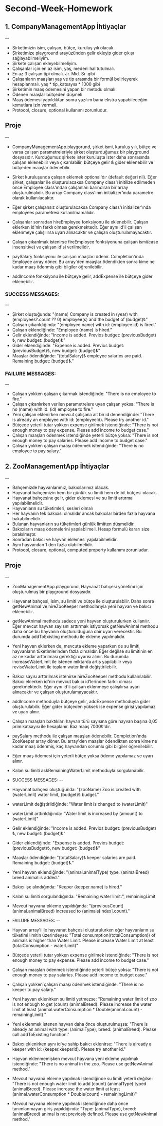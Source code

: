 # Second-Week-Homework

## 1. CompanyManagementApp İhtiyaçlar
--
- Şirketimizin isim, çalışan, bütçe, kuruluş yılı olacak
- Şirketimize playground arayüzünden gelir ekleyip gider çıkışı sağlayabilmeliyim.
- Şirkete çalışan ekleyebilmeliyim.
- Çalışanlar için en az isim, yaş, medeni hal tutulmalı.
- En az 3 çalışan tipi olmalı. Jr. Mid. Sr. gibi
- Çalışanların maaşları yaş ve tip arasında bir formül belirleyerek hesaplanmalı. yaş * tip_katsayısı * 1000 gibi
- Şirketimin maaş ödemesini yapan bir metodu olmalı.
- Ödenen maaşlar bütçeden düşmeli
- Maaş ödemesi yapıldıktan sonra yazılım bana ekstra yapabileceğim komutlara izin vermeli.
- Protocol, closure, optional kullanımı zorunludur.
 
 ## Proje
 --
 - CompanyManagementApp.playgorund, şirket ismi, kuruluş yılı, bütçe ve varsa çalışan parametreleriyle şirket oluşturduğumuz bir playground dosyasıdır. Kurduğumuz şirkete ister kuruluşta ister daha sonrasında çalışan eklenebilir veya çıkarılabilir, bütçeye gelir & gider eklenebilir ve bütçeden maaşlar ödenebilir.

- Şirket kuruluşunda çalışan eklemek optional'dır (default değeri nil). Eğer şirket, çalışanlar ile oluşturulacaksa Company class'ı initilize edilmeden önce Employee class'ından çalışanları barındıran bir array oluşturulmalıdır. Bu array Company class'ının initializer'ında parametre olarak kullanılacaktır.

- Eğer şirket çalışansız oluşturulacaksa Company class'ı initializer'ında employees parametresi kullanılmamalıdır.
- Çalışanlar sonradan hireEmployee fonksiyonu ile eklenebilir. Çalışan eklerken id'nin farklı olması gerekmektedir. Eğer aynı id'li çalışan eklenmeye çalışılırsa uyarı alınacaktır ve çalışan oluşturulamayacaktır.

- Çalışan çıkarılmak istenirse fireEmployee fonksiyonuna çalışan ismi(case insensitive) ve çalışan id'si verilmelidir.

- paySalary fonksiyonu ile çalışan maaşları ödenir. Completion'ında Employee array döner. Bu array'den maaşlar ödendikten sonra kime ne kadar maaş ödenmiş gibi bilgiler öğrenilebilir.
- addIncome fonksiyonu ile bütçeye gelir, addExpense ile bütçeye gider eklenebilir.

### SUCCESS MESSAGES:
--
- Şirket oluştuğunda: "\(name) Company is created in \(year) with \(employees?.count ?? 0) employee(s) and the budget of \(budget)₺"
- Çalışan çıkarıldığında: "\(employee.name) with id: \(employee.id) is fired."
- Çalışan eklendiğinde: "Employee \(name) is hired."
- Gelir eklendiğinde: "Income is added. Previos budget: \(previousBudget)₺, new budget: \(budget)₺"
- Gider eklendiğinde: "Expense is added. Previos budget: \(previousBudget)₺, new budget: \(budget)₺"
- Maaşlar ödendiğinde: "\(totalSalary)₺ employee salaries are paid. Remaining budget: \(budget)₺."

### FAILURE MESSAGES:
--
- Çalışan yokken çalışan çıkarmak istendiğinde: "There is no employee to fire."
- Çalışan çıkarılırken verilen parametrelere uyan çalışan yoksa: "There is no \(name) with id: \(id) employee to fire."
- Yeni çalışan eklenirken mevcut çalışana ait bir id denendiğinde: "There is already an employee with id: \(employeeId). Please try another id."
- Bütçede yeterli tutar yokken expense girilmek istendiğinde: "There is not enough money to pay expense. Please add income to budget case."
- Çalışan maaşları ödenmek istendiğinde yeterli bütçe yoksa: "There is not enough money to pay salaries. Please add income to budget case."
- Çalışan yokken çalışan maaşı ödenmek istendiğinde: "There is no employee to pay salary."

## 2. ZooManagementApp İhtiyaçlar
--
- Bahçemizde hayvanlarımız, bakıcılarımız olacak.
- Hayvanat bahçemizin hem bir günlük su limiti hem de bit bütçesi olacak.
- Hayvanat bahçesine gelir, gider eklemesi ve su limiti artırma yapılabilmelidir.
- Hayvanların su tüketimleri, sesleri olmalı
- Her hayvanın tek bakıcısı olmalıdır ancak bakıcılar birden fazla hayvana bakabilmelidir.
- Bulunan hayvanların su tüketimleri günlük limitten düşmelidir.
- Bakıcıların maaş ödemelerini yapılabilmeli. Hesap formulü kararı size bırakılmıştır.
- Sonradan bakıcı ve hayvan eklemesi yapılabilmelidir. 
- Aynı hayvandan 1 den fazla olabilmelidir.
- Protocol, closure, optional, computed property kullanımı zorunludur.

 ## Proje
 --
- ZooManagementApp.playgorund, Hayvanat bahçesi yönetimi için oluşturulmuş bir playground dosyasıdır.

- Hayvanat bahçesi, isim, su limiti ve bütçe ile oluşturulabilir. Daha sonra getNewAnimal ve hireZooKeeper methodlarıyla yeni hayvan ve bakıcı eklenebilir.

- getNewAnimal methodu sadece yeni hayvan oluşturulurken kullanılır. Eğer mevcut hayvan sayısını arttırmak istiyorsak getNewAnimal methodu daha önce bu hayvanın oluşturulduğuna dair uyarı verecektir. Bu durumda addToExisting methodu ile ekleme yapılmalıdır.

- Yeni hayvan eklerken de, mevcuta ekleme yaparken de su limiti, hayvanların tüketimlerinden fazla olmalıdır. Eğer değilse su limitinin en az ne kadar arttırılması gerektiği uyarısı alınır. Bu durumda increaseWaterLimit ile istenen miktarda artış yapılabilir veya reviseWaterLimit ile toplam water limit değiştirilebilir.

- Bakıcı sayısı arttırılmak istenirse hireZooKeeper methodu kullanılabilir. Bakıcı eklerken id'nin mevcut bakıcı id'lerinden farklı olması gerekmektedir. Eğer aynı id'li çalışan eklenmeye çalışılırsa uyarı alınacaktır ve çalışan oluşturulamayacaktır.

- addIncome methoduyla bütçeye gelir, addExpense methoduyla gider oluşturulabilir. Eğer gider bütçeden yüksek ise expense girişi yapılamaz ve uyarı alınır.

- Çalışan maaşları baktıkları hayvan türü sayısına göre hayvan başına 0,05 prim katsayısı ile hesaplanır. Baz maaş 7000₺'dir.
- paySalary methodu ile çalışan maaşları ödenebilir. Completion'ında ZooKeeper array döner. Bu array'den maaşlar ödendikten sonra kime ne kadar maaş ödenmiş, kaç hayvandan sorumlu gibi bilgiler öğrenilebilir.
- Eğer maaş ödemesi için yeterli bütçe yoksa ödeme yapılamaz ve uyarı alınır.

- Kalan su limiti askRemainingWaterLimit methoduyla sorgulanabilir.

- SUCCESS MESSAGES:
--
- Hayvanat bahçesi oluştuğunda: "\(zooName) Zoo is created with \(waterLimit) water limit, \(budget)₺ budget."
- waterLimit değiştirildiğinde: "Water limit is changed to \(waterLimit)"
- waterLimit arttırıldığında: "Water limit is increased by \(amount) to \(waterLimit)"
- Gelir eklendiğinde: "Income is added. Previos budget: \(previousBudget)₺, new budget: \(budget)₺"
- Gider eklendiğinde: "Expense is added. Previos budget: \(previousBudget)₺, new budget: \(budget)₺"
- Maaşlar ödendiğinde: "\(totalSalary)₺ keeper salaries are paid. Remaining budget: \(budget)₺."
- Yeni hayvan eklendiğinde: "\(animal.animalType) type, \(animalBreed) breed animal is added."
- Bakıcı işe alındığında: "Keeper \(keeper.name) is hired."
- Kalan su limiti sorgulandığında: "Remaining water limit:", remainingLimit
- Mevcut hayvana ekleme yapıldığında: "\(previousCount) \(animal.animalBreed) increased to \(animals[index].count)."

- FAILURE MESSAGES:
--
- Hayvan array'i ile hayvanat bahçesi oluşturulurken eğer hayvanların su tüketimi limitin üzerindeyse: "Total consumption(\(totalConsumption)) of animals is higher than Water Limit. Please increase Water Limit at least \(totalConsumption - waterLimit)"
- Bütçede yeterli tutar yokken expense girilmek istendiğinde: "There is not enough money to pay expense. Please add income to budget case."
- Çalışan maaşları ödenmek istendiğinde yeterli bütçe yoksa: "There is not enough money to pay salaries. Please add income to budget case."
- Çalışan yokken çalışan maaşı ödenmek istendiğinde: "There is no keeper to pay salary."
- Yeni hayvan eklenirken su limiti yetmezse: "Remaining water limit of zoo is not enough to get \(count) \(animalBreed). Please increase the water limit at least \(animal.waterConsumption * Double(animal.count) - remainingLimit)."
- Yeni eklenmek istenen hayvan daha önce oluşturulmuşsa: "There is already an animal with type: \(animalType), breed: \(animalBreed). Please call addToExisting function."
- Bakıcı eklenirken aynı id'ye sahip bakıcı eklenirse: "There is already a keeper with id: \(keeper.keeperId). Please try another id."
- Hayvan eklenmemişken mevcut hayvana yeni ekleme yapılmak istendiğinde: "There is no animal in the zoo. Please use getNewAnimal method."
- Mevcut hayvana ekleme yapılmak istendiğinde su limiti yeterli değilse: "There is not enough water limit to add \(count) \(animalType) typed \(animalBreed). Please increase the water limit at least \(animal.waterConsumption * Double(count) - remainingLimit)"
- Mevcut hayvana ekleme yapılmak istendiğinde daha önce tanımlanmayan giriş yapıldığında: "Type: \(animalType), breed: \(animalBreed) animal is not previosly defined. Please use getNewAnimal method."
